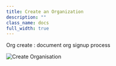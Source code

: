 ```yaml
---
title: Create an Organization
description: ""
class_name: docs
full_width: true
---
```


Org create : document org signup process

![Create Organisation](/img/docs/organisations_create.png)

